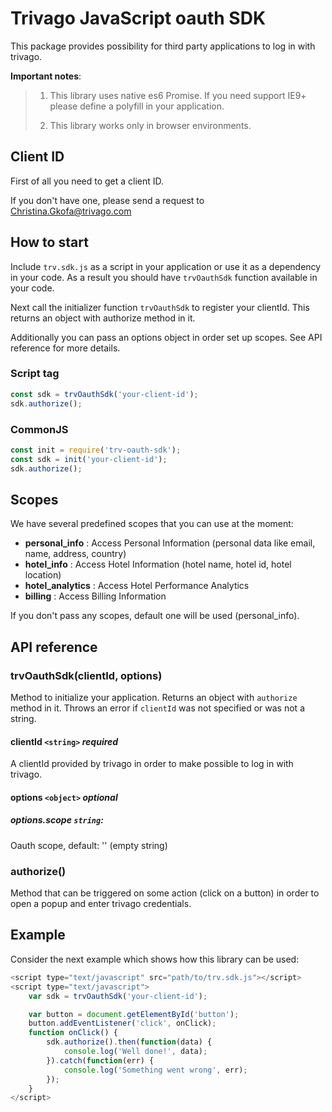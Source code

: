 Trivago JavaScript oauth SDK
============================

This package provides possibility for third party applications to log in with trivago.

**Important notes**:
> 1. This library uses native es6 Promise. If you need support IE9+ please define a polyfill in your application.
>
> 2. This library works only in browser environments.

## Client ID

First of all you need to get a client ID.

If you don't have one, please send a request to Christina.Gkofa@trivago.com

## How to start

Include `trv.sdk.js` as a script in your application or use it as a dependency in your code.
As a result you should have `trvOauthSdk` function available in your code.

Next call the initializer function `trvOauthSdk` to register your clientId.
This returns an object with authorize method in it.

Additionally you can pass an options object in order set up scopes. See API reference for more details.

### Script tag
```javascript
const sdk = trvOauthSdk('your-client-id');
sdk.authorize();
```

### CommonJS
```javascript
const init = require('trv-oauth-sdk');
const sdk = init('your-client-id');
sdk.authorize();
```

## Scopes
We have several predefined scopes that you can use at the moment:
- **personal_info** : Access Personal Information (personal data like email, name, address, country)
- **hotel_info** : Access Hotel Information (hotel name, hotel id, hotel location)
- **hotel_analytics** : Access Hotel Performance Analytics
- **billing** : Access Billing Information

If you don't pass any scopes, default one will be used (personal_info).

## API reference

### trvOauthSdk(clientId, options)

Method to initialize your application. Returns an object with `authorize` method in it.
Throws an error if `clientId` was not specified or was not a string.

#### clientId `<string>` *required*
A clientId provided by trivago in order to make possible to log in with trivago.

#### options `<object>` *optional*

##### options.scope `string`:

Oauth scope, default: '' (empty string)

### authorize()

Method that can be triggered on some action (click on a button) in order to open a popup and enter trivago credentials.

## Example
Consider the next example which shows how this library can be used:

```javascript
<script type="text/javascript" src="path/to/trv.sdk.js"></script>
<script type="text/javascript">
    var sdk = trvOauthSdk('your-client-id');

    var button = document.getElementById('button');
    button.addEventListener('click', onClick);
    function onClick() {
        sdk.authorize().then(function(data) {
            console.log('Well done!', data);
        }).catch(function(err) {
            console.log('Something went wrong', err);
        });
    }
</script>

```
